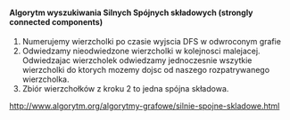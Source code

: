#### Algorytm wyszukiwania Silnych Spójnych składowych (strongly connected components)

1. Numerujemy wierzcholki po czasie wyjscia DFS w odwroconym grafie
2. Odwiedzamy nieodwiedzone wierzcholki w kolejnosci malejacej. Odwiedzajac wierzcholek odwiedzamy jednoczesnie wszytkie wierzcholki do ktorych mozemy dojsc od naszego rozpatrywanego wierzcholka.
3. Zbiór wierzchołków z kroku 2 to jedna spójna składowa.

http://www.algorytm.org/algorytmy-grafowe/silnie-spojne-skladowe.html 

